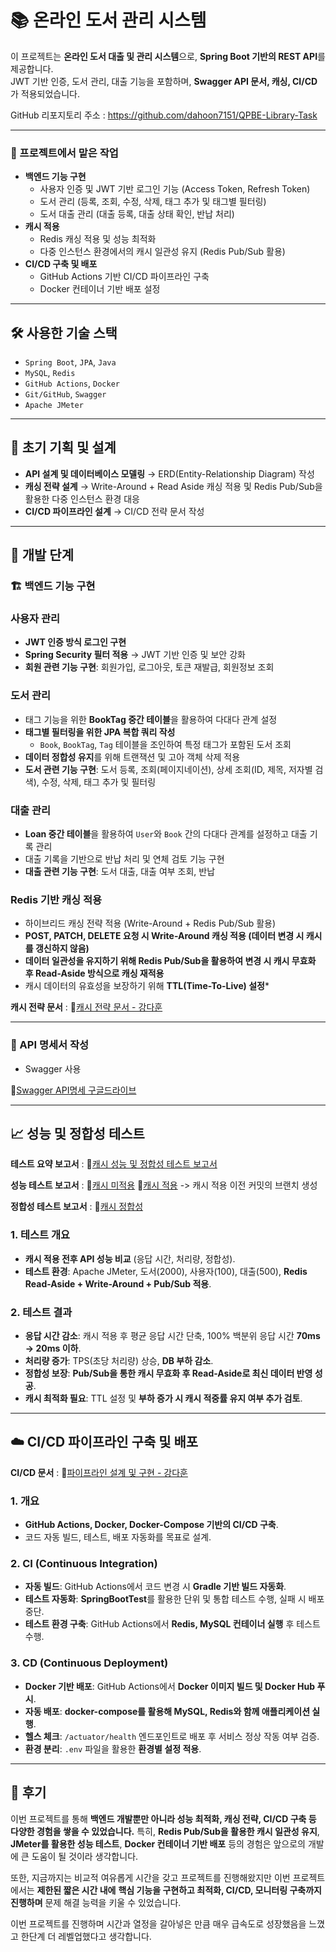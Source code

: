 
# 📚 온라인 도서 관리 시스템

이 프로젝트는 **온라인 도서 대출 및 관리 시스템**으로, **Spring Boot 기반의 REST API**를 제공합니다.  
JWT 기반 인증, 도서 관리, 대출 기능을 포함하며, **Swagger API 문서, 캐싱, CI/CD**가 적용되었습니다.

GitHub 리포지토리 주소 : https://github.com/dahoon7151/QPBE-Library-Task

---

### 🔧 프로젝트에서 맡은 작업

- **백엔드 기능 구현**
    - 사용자 인증 및 JWT 기반 로그인 기능 (Access Token, Refresh Token)
    - 도서 관리 (등록, 조회, 수정, 삭제, 태그 추가 및 태그별 필터링)
    - 도서 대출 관리 (대출 등록, 대출 상태 확인, 반납 처리)
- **캐시 적용**
    - Redis 캐싱 적용 및 성능 최적화
    - 다중 인스턴스 환경에서의 캐시 일관성 유지 (Redis Pub/Sub 활용)
- **CI/CD 구축 및 배포**
    - GitHub Actions 기반 CI/CD 파이프라인 구축
    - Docker 컨테이너 기반 배포 설정

---

## 🛠 사용한 기술 스택

- `Spring Boot`, `JPA`, `Java`
- `MySQL`, `Redis`
- `GitHub Actions`, `Docker`
- `Git/GitHub`, `Swagger`
- `Apache JMeter`
---

## 📌 초기 기획 및 설계

- **API 설계 및 데이터베이스 모델링** → ERD(Entity-Relationship Diagram) 작성
- **캐싱 전략 설계** → Write-Around + Read Aside 캐싱 적용 및 Redis Pub/Sub을 활용한 다중 인스턴스 환경 대응
- **CI/CD 파이프라인 설계** → CI/CD 전략 문서 작성

---

## 🔧 개발 단계

### 🏗 백엔드 기능 구현

### **사용자 관리**

- **JWT 인증 방식 로그인 구현**
- **Spring Security 필터 적용** → JWT 기반 인증 및 보안 강화
- **회원 관련 기능 구현**: 회원가입, 로그아웃, 토큰 재발급, 회원정보 조회

### **도서 관리**

- 태그 기능을 위한 **BookTag 중간 테이블**을 활용하여 다대다 관계 설정
- **태그별 필터링을 위한 JPA 복합 쿼리 작성**
    - `Book`, `BookTag`, `Tag` 테이블을 조인하여 특정 태그가 포함된 도서 조회
- **데이터 정합성 유지**를 위해 트랜잭션 및 고아 객체 삭제 적용
- **도서 관련 기능 구현**: 도서 등록, 조회(페이지네이션), 상세 조회(ID, 제목, 저자별 검색), 수정, 삭제, 태그 추가 및 필터링

### **대출 관리**

- **Loan 중간 테이블**을 활용하여 `User`와 `Book` 간의 다대다 관계를 설정하고 대출 기록 관리
- 대출 기록을 기반으로 반납 처리 및 연체 검토 기능 구현
- **대출 관련 기능 구현**: 도서 대출, 대출 여부 조회, 반납

### **Redis 기반 캐싱 적용**

- 하이브리드 캐싱 전략 적용 (Write-Around + Redis Pub/Sub 활용)
- **POST, PATCH, DELETE 요청 시 Write-Around 캐싱 적용 (데이터 변경 시 캐시를 갱신하지 않음)**
- **데이터 일관성을 유지하기 위해 Redis Pub/Sub을 활용하여 변경 시 캐시 무효화 후 Read-Aside 방식으로 캐싱 재적용**
- 캐시 데이터의 유효성을 보장하기 위해 **TTL(Time-To-Live) 설정***

**캐시 전략 문서** : 🔗[캐시 전략 문서 - 강다훈](https://www.notion.so/195fb23c68528010aa45ca2912013df2?pvs=21)

---

### 📄 API 명세서 작성

- Swagger 사용

🔗[Swagger API명세 구글드라이브](https://drive.google.com/file/d/1vaHX6R_Cx4EOuPSUVhKDMmD8CBUt_SyS/view?usp=drive_link)

---

## 📈 성능 및 정합성 테스트

**테스트 요약 보고서** : 🔗[캐시 성능 및 정합성 테스트 보고서](https://www.notion.so/19cfb23c685280aaae0cfd77f02442ff?pvs=21)

**성능 테스트 보고서** : 🔗[캐시 미적용](https://drive.google.com/file/d/1I_Zarsl238AgiQPQhfwcnuRED7C2HzPW/view?usp=drive_link) 🔗[캐시 적용](https://drive.google.com/file/d/1pxQv05YplwR9f1aFZEnZD6a6q_RlsONK/view?usp=drive_link)   -> 캐시 적용 이전 커밋의 브랜치 생성 

**정합성 테스트 보고서** : 🔗[캐시 정합성](https://drive.google.com/file/d/1XW4TAhJ4xQVMTonN6sNl43jzvtw6Cftq/view?usp=drive_link)

### **1. 테스트 개요**

- **캐시 적용 전후 API 성능 비교** (응답 시간, 처리량, 정합성).
- **테스트 환경**: Apache JMeter, 도서(2000), 사용자(100), 대출(500), **Redis Read-Aside + Write-Around + Pub/Sub 적용**.

### **2. 테스트 결과**

- **응답 시간 감소**: 캐시 적용 후 평균 응답 시간 단축, 100% 백분위 응답 시간 **70ms → 20ms 이하**.
- **처리량 증가**: TPS(초당 처리량) 상승, **DB 부하 감소**.
- **정합성 보장**: **Pub/Sub을 통한 캐시 무효화 후 Read-Aside로 최신 데이터 반영 성공**.
- **캐시 최적화 필요**: TTL 설정 및 **부하 증가 시 캐시 적중률 유지 여부 추가 검토**.

---

## ☁️ CI/CD 파이프라인 구축 및 배포

**CI/CD 문서** : 🔗[파이프라인 설계 및 구현 - 강다훈](https://www.notion.so/CI-CD-19dfb23c685280f7a751f62fa79ccfa1?pvs=21)

### **1. 개요**

- **GitHub Actions, Docker, Docker-Compose 기반의 CI/CD 구축**.
- 코드 자동 빌드, 테스트, 배포 자동화를 목표로 설계.

### **2. CI (Continuous Integration)**

- **자동 빌드**: GitHub Actions에서 코드 변경 시 **Gradle 기반 빌드 자동화**.
- **테스트 자동화**: **SpringBootTest**를 활용한 단위 및 통합 테스트 수행, 실패 시 배포 중단.
- **테스트 환경 구축**: GitHub Actions에서 **Redis, MySQL 컨테이너 실행** 후 테스트 수행.

### **3. CD (Continuous Deployment)**

- **Docker 기반 배포**: GitHub Actions에서 **Docker 이미지 빌드 및 Docker Hub 푸시**.
- **자동 배포**: **docker-compose를 활용해 MySQL, Redis와 함께 애플리케이션 실행**.
- **헬스 체크**: `/actuator/health` 엔드포인트로 배포 후 서비스 정상 작동 여부 검증.
- **환경 분리**: `.env` 파일을 활용한 **환경별 설정 적용**.

---

## 🎯 후기

이번 프로젝트를 통해 **백엔드 개발뿐만 아니라 성능 최적화, 캐싱 전략, CI/CD 구축 등 다양한 경험을 쌓을 수 있었습니다.**
특히, **Redis Pub/Sub을 활용한 캐시 일관성 유지**, **JMeter를 활용한 성능 테스트**, **Docker 컨테이너 기반 배포** 등의 경험은 앞으로의 개발에 큰 도움이 될 것이라 생각합니다.

또한, 지금까지는 비교적 여유롭게 시간을 갖고 프로젝트를 진행해왔지만 이번 프로젝트에서는 **제한된 짧은 시간 내에** **핵심 기능을 구현하고 최적화, CI/CD, 모니터링 구축까지 진행하며** 문제 해결 능력을 키울 수 있었습니다.

이번 프로젝트를 진행하며 시간과 열정을 갈아넣은 만큼 매우 급속도로 성장했음을 느꼈고 한단계 더 레벨업했다고 생각합니다.
